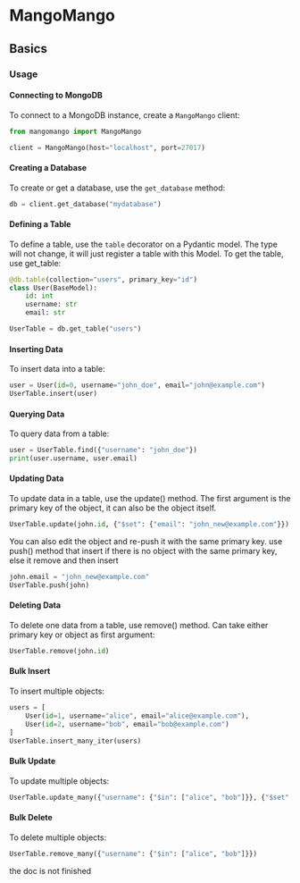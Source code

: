 # MangoMango


## Basics

### Usage

#### Connecting to MongoDB

To connect to a MongoDB instance, create a `MangoMango` client:

```python
from mangomango import MangoMango

client = MangoMango(host="localhost", port=27017)
```

#### Creating a Database

To create or get a database, use the `get_database` method:

```python
db = client.get_database("mydatabase")
```

#### Defining a Table

To define a table, use the `table` decorator on a Pydantic model. The type will not change, it will just register a table with this Model.
To get the table, use get_table:

```python
@db.table(collection="users", primary_key="id")
class User(BaseModel):
    id: int
    username: str
    email: str

UserTable = db.get_table("users")
```

#### Inserting Data

To insert data into a table:

```python
user = User(id=0, username="john_doe", email="john@example.com")
UserTable.insert(user)
```

#### Querying Data

To query data from a table:

```python
user = UserTable.find({"username": "john_doe"})
print(user.username, user.email)
```

#### Updating Data

To update data in a table, use the update() method. The first argument is the primary key of the object, it can also be the object itself.

```python
UserTable.update(john.id, {"$set": {"email": "john_new@example.com"}})
```

You can also edit the object and re-push it with the same primary key. use push() method that insert if there is no object with the same primary key, else it remove and then insert

```python
john.email = "john_new@example.com"
UserTable.push(john)
```

#### Deleting Data

To delete one data from a table, use remove() method.
Can take either primary key or object as first argument:

```python
UserTable.remove(john.id)
```

#### Bulk Insert

To insert multiple objects:

```python
users = [
    User(id=1, username="alice", email="alice@example.com"),
    User(id=2, username="bob", email="bob@example.com")
]
UserTable.insert_many_iter(users)
```

#### Bulk Update

To update multiple objects:

```python
UserTable.update_many({"username": {"$in": ["alice", "bob"]}}, {"$set": {"active": True}})
```

#### Bulk Delete

To delete multiple objects:

```python
UserTable.remove_many({"username": {"$in": ["alice", "bob"]}})
```

the doc is not finished